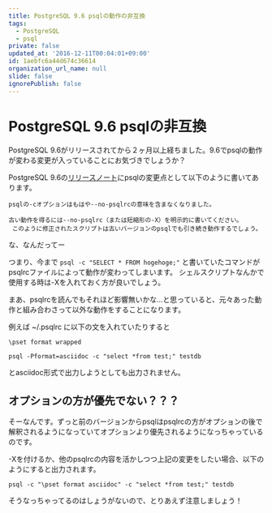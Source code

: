 ```yaml
---
title: PostgreSQL 9.6 psqlの動作の非互換
tags:
  - PostgreSQL
  - psql
private: false
updated_at: '2016-12-11T00:04:01+09:00'
id: 1aebfc6a44d674c36614
organization_url_name: null
slide: false
ignorePublish: false
---
```

# PostgreSQL 9.6 psqlの非互換

PostgreSQL 9.6がリリースされてから２ヶ月以上経ちました。9.6でpsqlの動作が変わる変更が入っていることにお気づきでしょうか？

PostgreSQL 9.6の[リリースノート](http://www.postgresql.jp/document/9.6/html/release-9-6.html)にpsqlの変更点として以下のように書いてあります。

```
psqlの-cオプションはもはや--no-psqlrcの意味を含まなくなりました。

古い動作を得るには--no-psqlrc（または短縮形の-X）を明示的に書いてください。
 このように修正されたスクリプトは古いバージョンのpsqlでも引き続き動作するでしょう。
```

な、なんだってー

つまり、今まで `psql -c "SELECT * FROM hogehoge;"` と書いていたコマンドがpsqlrcファイルによって動作が変わってしまいます。
シェルスクリプトなんかで使用する時は-Xを入れておく方が良いでしょう。

まあ、psqlrcを読んでもそれほど影響無いかな...と思っていると、元々あった動作と組み合わさって以外な動作をすることになります。

例えば ~/.psqlrc に以下の文を入れていたりすると

```
\pset format wrapped
```

```
psql -Pformat=asciidoc -c "select *from test;" testdb
```

とasciidoc形式で出力しようとしても出力されません。

## オプションの方が優先でない？？？

そーなんです。ずっと前のバージョンからpsqlはpsqlrcの方がオプションの後で解釈されるようになっていてオプションより優先されるようになっちゃっているのです。

-Xを付けるか、他のpsqlrcの内容を活かしつつ上記の変更をしたい場合、以下のようにすると出力されます。

```
psql -c "\pset format asciidoc" -c "select *from test;" testdb
```

そうなっちゃってるのはしょうがないので、とりあえず注意しましょう！
